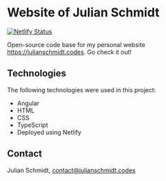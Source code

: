 # Website of Julian Schmidt

[![Netlify Status](https://api.netlify.com/api/v1/badges/050e47ce-940f-444a-b7f0-af435ffb9b34/deploy-status)](https://app.netlify.com/sites/infallible-varahamihira/deploys)

Open-source code base for my personal website https://julianschmidt.codes. Go check it out!

## Technologies

The following technologies were used in this project:
- Angular
- HTML
- CSS
- TypeScript
- Deployed using Netlify

## Contact

Julian Schmidt, [contact@julianschmidt.codes](mailto:contact@julianschmidt.codes)
